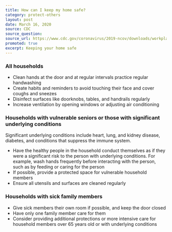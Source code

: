 ```yaml
---
title: How can I keep my home safe?
category: protect-others
layout: post
date: March 16, 2020
source: CDC
source_question: 
source_url: https://www.cdc.gov/coronavirus/2019-ncov/downloads/workplace-school-and-home-guidance.pdf
promoted: true
excerpt: Keeping your home safe
---
```


### All households
- Clean hands at the door and at regular intervals practice regular handwashing
- Create habits and reminders to avoid touching their face and cover coughs and sneezes
- Disinfect surfaces like doorknobs, tables, and handrails regularly
- Increase ventilation by opening windows or adjusting air conditioning

### Households with vulnerable seniors or those with significant underlying conditions

Significant underlying conditions include heart, lung, and kidney disease,
diabetes, and conditions that suppress the immune system.

- Have the healthy people in the household conduct themselves as if they were a significant risk to the
person with underlying conditions. For example, wash hands frequently before interacting with the
person, such as by feeding or caring for the person
- If possible, provide a protected space for vulnerable household members
- Ensure all utensils and surfaces are cleaned regularly

### Households with sick family members
- Give sick members their own room if possible, and keep the door closed
- Have only one family member care for them
- Consider providing additional protections or more intensive care for household members over 65
years old or with underlying conditions
